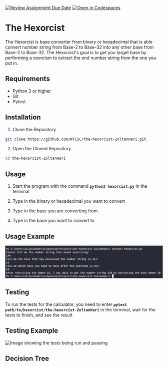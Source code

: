[![Review Assignment Due Date](https://classroom.github.com/assets/deadline-readme-button-22041afd0340ce965d47ae6ef1cefeee28c7c493a6346c4f15d667ab976d596c.svg)](https://classroom.github.com/a/1Lpan6Kl)
[![Open in Codespaces](https://classroom.github.com/assets/launch-codespace-2972f46106e565e64193e422d61a12cf1da4916b45550586e14ef0a7c637dd04.svg)](https://classroom.github.com/open-in-codespaces?assignment_repo_id=21200553)
# The Hexorcist
The Hexorcist is base converter from binary or hexadecimal that is able convert number string from Base-2 to Base-32 into any other base from Base-2 to Base-32. The Hexorcist's goal is to get you target base by performing a exorcism to extract the end number string from the one you put in.


## Requirements

- Python 3 or higher
- Git
- Pytest

## Installation

1. Clone the Repository
```bash
git clone https://github.com/WTCSC/the-hexorcist-ZoltanHari.git
```
2. Open the Cloned Repository
```bash
cd the-hexorcist-ZoltanHari
```
## Usage

1. Start the program with the command **`python3 hexorcist.py`** in the terminal

2. Type in the binary or hexadecimal you want to convert

3. Type in the base you are converting from

4. Type in the base you want to convert to

## Usage Example

![Image showing an example of how to use the Hexorcist](images/hexorcism.png)

## Testing

To run the tests for the calculator, you need to enter **`pytest path/to/hexorcist/the-hexorcist-ZoltanHari`** in the terminal, wait for the tests to finish, and see the result

## Testing Example

![Image showing the tests being run and passing](hextest.png)

## Decision Tree 
